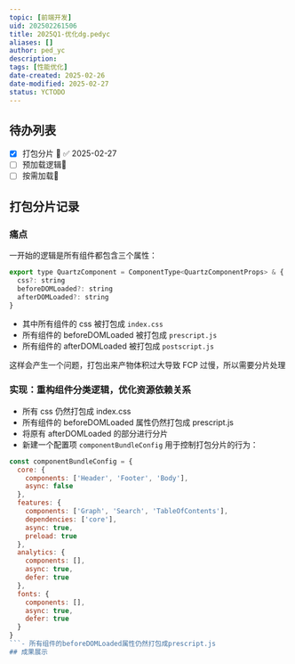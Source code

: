 ```yaml
---
topic: [前端开发]
uid: 202502261506
title: 2025Q1-优化dg.pedyc
aliases: []
author: ped_yc
description: 
tags: [性能优化]
date-created: 2025-02-26
date-modified: 2025-02-27
status: YCTODO
---
```


## 待办列表

- [x] 打包分片 🔼 ✅ 2025-02-27
- [ ] 预加载逻辑🔼
- [ ] 按需加载🔼

## 打包分片记录

### 痛点

一开始的逻辑是所有组件都包含三个属性：

```javascript
export type QuartzComponent = ComponentType<QuartzComponentProps> & {
  css?: string
  beforeDOMLoaded?: string
  afterDOMLoaded?: string
}
```

- 其中所有组件的 css 被打包成 `index.css`
- 所有组件的 beforeDOMLoaded 被打包成 `prescript.js`
- 所有组件的 afterDOMLoaded 被打包成 `postscript.js`

这样会产生一个问题，打包出来产物体积过大导致 FCP 过慢，所以需要分片处理

### 实现：重构组件分类逻辑，优化资源依赖关系

- 所有 css 仍然打包成 index.css
- 所有组件的 beforeDOMLoaded 属性仍然打包成 prescript.js
- 将原有 afterDOMLoaded 的部分进行分片
- 新建一个配置项 `componentBundleConfig` 用于控制打包分片的行为：

```javascript
const componentBundleConfig = {
  core: {
    components: ['Header', 'Footer', 'Body'],
    async: false
  },
  features: {
    components: ['Graph', 'Search', 'TableOfContents'],
    dependencies: ['core'],
    async: true,
    preload: true
  },
  analytics: {
    components: [],
    async: true,
    defer: true
  },
  fonts: {
    components: [],
    async: true,
    defer: true
  }
}
```- 所有组件的beforeDOMLoaded属性仍然打包成prescript.js
## 成果展示
